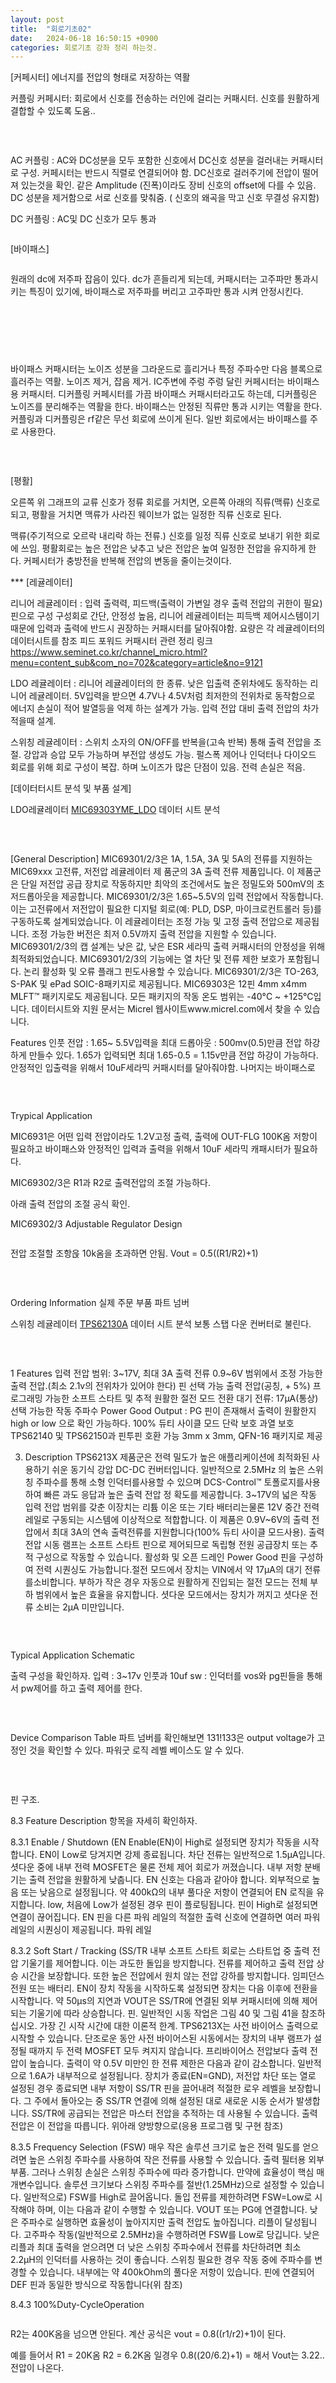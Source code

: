 ```yaml
---
layout: post
title:  "회로기초02"
date:   2024-06-18 16:50:15 +0900
categories: 회로기초 강좌 정리 하는것. 
---
```


[커페시터] 에너지를 전압의 형태로 저장하는 역활
 

  커플링 커페시터: 회로에서 신호를 전송하는 러인에 걸리는 커패시터. 신호를 원활하게 결합할 수 있도록 도움..

​<div class="img_row">
	<img class="col three" src="{{ site.baseurl }}/img/post/01_pcbBasic/img_06.png
	" alt="" title="AC 커플링"/>
</div>

  AC 커플링 : AC와 DC성분을 모두 포함한 신호에서 DC신호 성분을 걸러내는 커패시터로 구성. 
    커페시터는 반드시 직렬로 연결되어야 함. DC신호로 걸러주기에 전압이 떨어져 있는것을 확인. 
   같은 Amplitude (진폭)이라도 장비 신호의 offset에 다를 수 있음.
   DC 성분을 제거함으로 서로 신호를 맞춰줌. ( 신호의 왜곡을 막고 신호 무결성 유지함) 
  


  DC 커플링 : AC및 DC 신호가 모두 통과 
​<div class="img_row">
	<img class="col three" src="{{ site.baseurl }}/img/post/01_pcbBasic/img_07.jpg
	" alt="" title="AC 커플링"/>
</div>



[바이패스]
​<div class="img_row">
	<img class="col three" src="{{ site.baseurl }}/img/post/01_pcbBasic/img_07.png
	" alt="" title="커페시터"/>
</div>

원래의 dc에 저주파 잡음이 있다. dc가 흔들리게 되는데, 커패시터는 고주파만 통과시키는 특징이 있기에, 
바이패스로 저주파를 버리고 고주파만 통과 시켜 안정시킨다. 

​<div class="img_row">
	<img class="col three" src="{{ site.baseurl }}/img/post/01_pcbBasic/img_08.png
	" alt="" title="바이패스"/>
</div>

​<div class="img_row">
	<img class="col three" src="{{ site.baseurl }}/img/post/01_pcbBasic/img_09.png
	" alt="" title="바이패스"/>
</div>


바이패스 커패시터는 노이즈 성분을 그라운드로 흘리거나 특정 주파수만 다음 블록으로 흘러주는 역활. 노이즈 제거, 잡음 제거. 
IC주변에 주렁 주렁 달린 커페시터는 바이패스용 커패시터. 
디커플링 커페시터를 가끔 바이패스 커패시터라고도 하는데, 디커플링은 노이즈를 분리해주는 역활을 한다. 바이패스는 안정된 직류만
통과 시키는 역활을 한다. 
커플링과 디커플링은 rf같은 무선 회로에 쓰이게 된다. 일반 회로에서는 바이패스를 주로 사용한다. 

​<div class="img_row">
	<img class="col three" src="{{ site.baseurl }}/img/post/01_pcbBasic/img_010.png
	" alt="" title="맥류"/>
</div>


[평활]

오른쪽 위 그래프의 교류 신호가 정류 회로를 거치면, 오른쪽 아래의 직류(맥류) 신호로 되고, 평활을 거치면 맥류가 사라진 웨이브가 없는 일정한 직류 신호로 된다. 


맥류(주기적으로 오르락 내리락 하는 전류.) 신호를 일정 직류 신호로 보내기 위한 회로에 쓰임. 평활회로는 
높은 전압은 낮추고 낮은 전압은 높여 일정한 전압을 유지하게 한다. 커페시터가 충방전을 반복해 전압의 변동을 줄이는것이다. 




*** [레귤레이터]

리니어 레귤레이터 : 입력 출력력, 피드백(출력이 가변일 경우 출력 전압의 귀한이 필요) 핀으로 구성 
구성회로 간단, 안정성 높음, 리니어 레귤레이터는 피득백 제어시스템이기 때문에
 입력과 출력에 반드시 권장하는 커패시터를 달아줘야함. 요량은 각 레귤레이터의 데이터시트를 참조
 피드 포워드 커패시터 관련 정리 링크 
https://www.seminet.co.kr/channel_micro.html?menu=content_sub&com_no=702&category=article&no=9121

LDO 레귤레이터 : 리니어 레귤레이터의 한 종류. 낮은 입출력 준위차에도 동작하는 리니어 레귤레이터. 5V입력을 받으면 4.7V나 4.5V처럼 
최저한의 전위차로 동작함으로 에너지 손실이 적어 발열등을 억제 하는 설계가 가능. 입력 전압 대비 출력 전압의 차가 적을때 설계. 


스위칭 레귤레이터 : 스위치 소자의 ON/OFF를 반복을(고속 반복) 통해 출력 전압을 조절. 강압과 승압 모두 가능하며 부전압 생성도 가능. 펄스폭 제어나 인덕터나 다이오드 회로를 위해 회로 구성이 복잡. 하며 노이즈가 많은 단점이 있음. 전력 손실은 적음. 



[데이터터시트 분석 및 부품 설계]



 LDO레귤레이터 [MIC69303YME_LDO] 데이터 시트 분석 



​<div class="img_row">
	<img class="col three" src="{{ site.baseurl }}/img/post/01_pcbBasic/img_016.jpg
	" alt="" title="MIC69303YME_LDO"/>
</div>


[General Description]
MIC69301/2/3은 1A, 1.5A, 3A 및 5A의 전류를 지원하는 MIC69xxx 고전류, 저전압 레귤레이터 제
품군의 3A 출력 전류 제품입니다. 이 제품군은 단일 저전압 공급 장치로 작동하지만 최악의 조건에서도 높은 정밀도와 500mV의 초저드롭아웃을
제공합니다.
MIC69301/2/3은 1.65~5.5V의 입력 전압에서 작동합니다.
이는 고전류에서 저전압이 필요한 디지털 회로(예: PLD, DSP, 마이크로컨트롤러 등)를 구동하도록 설계되었습니다. 이 레귤레이터는 조정 가능 및 고정 출력 전압으로 제공됩니다. 조정 가능한 버전은 최저 0.5V까지 출력 전압을 지원할 수 있습니다.
MIC69301/2/3의 캡 설계는 낮은 값, 낮은 ESR 세라믹 출력 커패시터의 안정성을 위해 최적화되었습니다.
MIC69301/2/3의 기능에는 열 차단 및 전류 제한 보호가 포함됩니다. 논리 활성화 및 오류 플래그 핀도사용할 수 있습니다.
MIC69301/2/3은 TO-263, S-PAK 및 ePad SOIC-8패키지로 제공됩니다. MIC69303은 12핀 4mm x4mm MLFT™ 패키지로도 제공됩니다. 모든 패키지의 작동 온도 범위는 -40°C ~ +125°C입니다.
데이터시트와 지원 문서는 Micrel 웹사이트www.micrel.com에서 찾을 수 있습니다.


Features 
인풋 전압 : 1.65~ 5.5V입력을
최대 드롭아웃 : 500mv(0.5)만큼 전압 하강하게 만들수 있다. 1.65가 입력되면 최대 1.65-0.5 =  1.15v만큼 전압 하강이 가능하다. 
안정적인 입출력을 위해서 10uF세라믹 커패시터를 달아줘야함. 나머지는 바이패스로 


​<div class="img_row">
	<img class="col three" src="{{ site.baseurl }}/img/post/01_pcbBasic/img_017.jpg
	" alt="" title="MIC69303YME_LDO"/>
</div>


Trypical Application

MIC6931은 어떤 입력 전압이라도 1.2V고정 출력,
출력에 OUT-FLG 100K옴 저항이 필요하고 바이패스와 안정적인 입력과 출력을 위해서 10uF 세라믹 캐패시터가 필요하다. 

MIC69302/3은 R1과 R2로 출력전압의 조절 가능하다.

아래 출력 전압의 조절 공식 확인. 


MIC69302/3 Adjustable Regulator Design
​<div class="img_row">
	<img class="col three" src="{{ site.baseurl }}/img/post/01_pcbBasic/img_019.jpg
	" alt="" title="MIC69303YME_LDO"/>
	</div>
	
	
전압 조절할 조항읁 10k옴을 초과하면 안됨.
Vout = 0.5((R1/R2)+1)




​<div class="img_row">
	<img class="col three" src="{{ site.baseurl }}/img/post/01_pcbBasic/img_018.jpg
	" alt="" title="MIC69303YME_LDO"/>
	</div>
	
Ordering Information
실제 주문 부품 파트 넘버 




스위칭 레귤레이터 [TPS62130A] 데이터 시트 분석
보통 스탭 다운 컨버터로 불린다. 


​<div class="img_row">
	<img class="col three" src="{{ site.baseurl }}/img/post/01_pcbBasic/img_020.jpg
	" alt="" title="MIC69303YME_LDO"/>
	</div>
	
	
1 Features
입력 전압 범위: 3~17V, 최대 3A 출력 전류
0.9~6V 범위에서 조정 가능한 출력 전압.(최소 2.1v의 전위차가 있어야 한다) 핀 선택 가능 출력 전압(공칭, + 5%)
프로그래밍 가능한 소프트 스타트 및 추적
원활한 절전 모드 전환
대기 전류: 17μA(통상)
선택 가능한 작동 주파수
Power Good Output : PG 핀이 존재해서 출력이 원활한지 high or low 으로 확인 가능하다. 
100% 듀티 사이클 모드
단락 보호
과열 보호
TPS62140 및 TPS62150과 핀투핀 호환 가능
3mm x 3mm, QFN-16 패키지로 제공
	
3. Description
TPS6213X 제품군은 전력 밀도가 높은 애플리케이션에 최적화된 사용하기 쉬운 동기식 강압 DC-DC 컨버터입니다. 일반적으로 2.5MHz
의 높은 스위칭 주파수를 통해 소형 인덕터를사용할 수 있으며 DCS-Control™ 토폴로지를사용하여 빠른 과도 응답과 높은 출력 전압 정
확도를 제공합니다.
3~17V의 넓은 작동 입력 전압 범위를 갖춘 이장치는 리튬 이온 또는 기타 배터리는물론 12V 중간 전력 레일로 구동되는 시스템에 이상적으로 적합합니다. 이 제품은 0.9V~6V의 출력 전압에서 최대 3A의 연속 출력전류를 지원합니다(100% 듀티 사이클 모드사용). 출력 전압 시동 램프는 소프트 스타트 핀으로 제어되므로 독립형 전원 공급장치 또는 추적 구성으로 작동할 수 있습니다.
활성화 및 오픈 드레인 Power Good 핀을 구성하여 전력 시퀀싱도 가능합니다.절전 모드에서 장치는 VIN에서 약 17μA의 대기 전류를소비합니다. 부하가 작은 경우 자동으로 원활하게 진입되는 절전 모드는 전체 부하 범위에서 높은 효율을 유지합니다. 셧다운 모드에서는 장치가 꺼지고 셧다운 전류 소비는 2μΑ 미만입니다. 


​<div class="img_row">
	<img class="col three" src="{{ site.baseurl }}/img/post/01_pcbBasic/img_021.jpg
	" alt="" title="TPS6213X "/>
	</div>
	

Typical Application Schematic

출력 구성을 확인하자. 
입력 : 3~17v 인풋과 10uf
sw : 인덕터를 vos와 pg핀들을 통해서 pw제어를 하고 출력 제어를 한다. 


​<div class="img_row">
	<img class="col three" src="{{ site.baseurl }}/img/post/01_pcbBasic/img_022.jpg
	" alt="" title="TPS6213X "/>
	</div>
	
	
Device Comparison Table
파트 넘버를 확인해보면 131!133은 output voltage가 고정인 것을 확인할 수 있다. 
파워굿 로직 레벨 베이스도 알 수 있다. 




​<div class="img_row">
	<img class="col three" src="{{ site.baseurl }}/img/post/01_pcbBasic/img_023.jpg
	" alt="" title="TPS6213X "/>
	</div>
	
핀 구조. 

 8.3 Feature Description
 항목을 자세히 확인하자. 
 
 8.3.1 Enable / Shutdown (EN
 Enable(EN)이 High로 설정되면 장치가 작동을 시작합니다. EN이 Low로 당겨지면 강제 종료됩니다.
 차단 전류는 일반적으로 1.5μA입니다. 셧다운 중에 내부 전력 MOSFET은 물론 전체 제어
 회로가 꺼졌습니다. 내부 저항 분배기는 출력 전압을 원활하게 낮춥니다. EN 신호는 다음과 같아야 합니다.
 외부적으로 높음 또는 낮음으로 설정됩니다. 약 400kΩ의 내부 풀다운 저항이 연결되어 EN 로직을 유지합니다.
 low, 처음에 Low가 설정된 경우 핀이 플로팅됩니다. 핀이 High로 설정되면 연결이 끊어집니다.
 EN 핀을 다른 파워 레일의 적절한 출력 신호에 연결하면 여러 파워 레일의 시퀀싱이 제공됩니다.
 파워 레일


 8.3.2 Soft Start / Tracking (SS/TR
 내부 소프트 스타트 회로는 스타트업 중 출력 전압 기울기를 제어합니다. 이는 과도한 돌입을 방지합니다.
 전류를 제어하고 출력 전압 상승 시간을 보장합니다. 또한 높은 전압에서 원치 않는 전압 강하를 방지합니다.
임피던스 전원 또는 배터리. EN이 장치 작동을 시작하도록 설정되면 장치는 다음 이후에 전환을 시작합니다.
 약 50μs의 지연과 VOUT은 SS/TR에 연결된 외부 커패시터에 의해 제어되는 기울기에 따라 상승합니다.
 핀. 일반적인 시동 작업은 그림 40 및 그림 41을 참조하십시오. 가장 긴 시작 시간에 대한 이론적 한계. TPS6213X는 사전 바이어스 출력으로 시작할 수 있습니다. 단조로운 동안
 사전 바이어스된 시동에서는 장치의 내부 램프가 설정될 때까지 두 전력 MOSFET 모두 켜지지 않습니다.
 프리바이어스 전압보다 출력 전압이 높습니다. 출력이 약 0.5V 미만인 한 전류 제한은 다음과 같이 감소합니다.
 일반적으로 1.6A가 내부적으로 설정됩니다. 장치가 종료(EN=GND), 저전압 차단 또는 열로 설정된 경우
 종료되면 내부 저항이 SS/TR 핀을 끌어내려 적절한 로우 레벨을 보장합니다. 그 주에서 돌아오는 중
 SS/TR 연결에 의해 설정된 대로 새로운 시동 순서가 발생합니다.
 SS/TR에 공급되는 전압은 마스터 전압을 추적하는 데 사용될 수 있습니다. 출력 전압은 이 전압을 따릅니다.
 위아래 양방향으로(응용 프로그램 및 구현 참조)
 
  8.3.5 Frequency Selection (FSW)
 매우 작은 솔루션 크기로 높은 전력 밀도를 얻으려면 높은 스위칭 주파수를 사용하여 작은 전류를 사용할 수 있습니다.
 출력 필터용 외부 부품. 그러나 스위칭 손실은 스위칭 주파수에 따라 증가합니다. 만약에
 효율성이 핵심 매개변수입니다. 솔루션 크기보다 스위칭 주파수를 절반(1.25MHz)으로 설정할 수 있습니다.
 일반적으로) FSW를 High로 끌어옵니다. 돌입 전류를 제한하려면 FSW=Low로 시작해야 하며, 이는 다음과 같이 수행할 수 있습니다.
 VOUT 또는 PG에 연결합니다. 낮은 주파수로 실행하면 효율성이 높아지지만 출력 전압도 높아집니다.
 리플이 달성됩니다. 고주파수 작동(일반적으로 2.5MHz)을 수행하려면 FSW를 Low로 당깁니다. 낮은 리플과 최대 출력을 얻으려면
 더 낮은 스위칭 주파수에서 전류를 차단하려면 최소 2.2μH의 인덕터를 사용하는 것이 좋습니다. 스위칭
 필요한 경우 작동 중에 주파수를 변경할 수 있습니다. 내부에는 약 400kOhm의 풀다운 저항이 있습니다.
 핀에 연결되어 DEF 핀과 동일한 방식으로 작동합니다(위 참조)
 
8.4.3 100%Duty-CycleOperation

<div class="img_row">
	<img class="col three" src="{{ site.baseurl }}/img/post/01_pcbBasic/img_024.jpg
	" alt="" title="TPS6213X "/>
	</div>



<div class="img_row">
	<img class="col three" src="{{ site.baseurl }}/img/post/01_pcbBasic/img_025.jpg
	" alt="" title="TPS6213X "/>
	</div>

R2는 400K옴을 넘으면 안된다. 
계산 공식은 vout = 0.8((r1/r2)+1)이 된다. 

예를 들어서 R1 = 20K옴 R2 = 6.2K옴 일경우 
0.8((20/6.2)+1) = 해서 Vout는 3.22.. 전압이 나온다. 






[TPS62130A]:  https://www.mouser.com/datasheet/2/405/tps62131-449637.pdf


[MIC69303YME_LDO]:  https://www.mouser.kr/ProductDetail/Microchip-Technology/MIC69303YME-TR?qs=U6T8BxXiZAXUDAWYMs%2Fg0g%3D%3D

